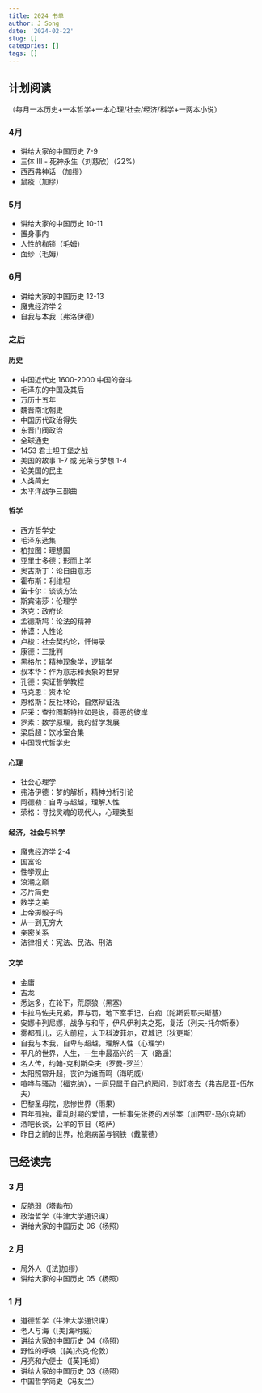 ```yaml
---
title: 2024 书单
author: J Song
date: '2024-02-22'
slug: []
categories: []
tags: []
---
```



## 计划阅读
（每月一本历史+一本哲学+一本心理/社会/经济/科学+一两本小说）

### 4月
- 讲给大家的中国历史 7-9
- 三体 III - 死神永生（刘慈欣）（22%）
- 西西弗神话 （加缪）
- 鼠疫（加缪）
### 5月
- 讲给大家的中国历史 10-11
- 置身事内
- 人性的枷锁（毛姆）
- 面纱（毛姆）

### 6月
- 讲给大家的中国历史 12-13
- 魔鬼经济学 2
- 自我与本我（弗洛伊德）


### 之后
#### 历史
- 中国近代史 1600-2000 中国的奋斗
- 毛泽东的中国及其后
- 万历十五年
- 魏晋南北朝史
- 中国历代政治得失
- 东晋门阀政治
- 全球通史
- 1453 君士坦丁堡之战
- 美国的故事 1-7 或 光荣与梦想 1-4
- 论美国的民主
- 人类简史
- 太平洋战争三部曲
#### 哲学
- 西方哲学史
- 毛泽东选集
- 柏拉图：理想国
- 亚里士多德：形而上学
- 奥古斯丁：论自由意志
- 霍布斯：利维坦
- 笛卡尔：谈谈方法
- 斯宾诺莎：伦理学
- 洛克：政府论
- 孟德斯鸠：论法的精神
- 休谟：人性论
- 卢梭：社会契约论，忏悔录
- 康德：三批判
- 黑格尔：精神现象学，逻辑学
- 叔本华：作为意志和表象的世界
- 孔德：实证哲学教程
- 马克思：资本论
- 恩格斯：反社林论，自然辩证法
- 尼采：查拉图斯特拉如是说，善恶的彼岸
- 罗素：数学原理，我的哲学发展
- 梁启超：饮冰室合集
- 中国现代哲学史
#### 心理
- 社会心理学
- 弗洛伊德：梦的解析，精神分析引论
- 阿德勒：自卑与超越，理解人性
- 荣格：寻找灵魂的现代人，心理类型
#### 经济，社会与科学
- 魔鬼经济学 2-4
- 国富论
- 性学观止
- 浪潮之巅
- 芯片简史
- 数学之美
- 上帝掷骰子吗
- 从一到无穷大
- 亲密关系
- 法律相关：宪法、民法、刑法
#### 文学
- 金庸
- 古龙
- 悉达多，在轮下，荒原狼（黑塞）
- 卡拉马佐夫兄弟，罪与罚，地下室手记，白痴（陀斯妥耶夫斯基）
- 安娜卡列尼娜，战争与和平，伊凡伊利夫之死，复活（列夫-托尔斯泰）
- 雾都孤儿，远大前程，大卫科波菲尔，双城记（狄更斯）
- 自我与本我，自卑与超越，理解人性（心理学）
- 平凡的世界，人生，一生中最高兴的一天（路遥）
- 名人传，约翰-克利斯朵夫（罗曼-罗兰）
- 太阳照常升起，丧钟为谁而鸣（海明威）
- 喧哗与骚动（福克纳），一间只属于自己的房间，到灯塔去（弗吉尼亚-伍尔夫）
- 巴黎圣母院，悲惨世界（雨果）
- 百年孤独，霍乱时期的爱情，一桩事先张扬的凶杀案（加西亚-马尔克斯）
- 酒吧长谈，公羊的节日（略萨）
- 昨日之前的世界，枪炮病菌与钢铁（戴蒙德）

## 已经读完
### 3 月
- 反脆弱（塔勒布）
- 政治哲学（牛津大学通识课）
- 讲给大家的中国历史 06（杨照）
### 2 月
- 局外人（[法]加缪）
- 讲给大家的中国历史 05（杨照）
### 1 月
- 道德哲学（牛津大学通识课）
- 老人与海（[美]海明威）
- 讲给大家的中国历史 04（杨照）
- 野性的呼唤（[美]杰克·伦敦）
- 月亮和六便士（[英]毛姆）
- 讲给大家的中国历史 03（杨照）
- 中国哲学简史（冯友兰）

